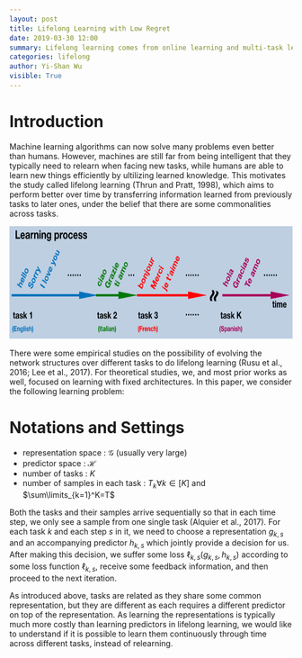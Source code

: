 ```yaml
---
layout: post
title: Lifelong Learning with Low Regret
date: 2019-03-30 12:00
summary: Lifelong learning comes from online learning and multi-task learning. We face tasks and samples sequence by sequence as usual online learning settings. However, there are more than one task which makes learning more difficult.
categories: lifelong
author: Yi-Shan Wu
visible: True
---
```


# Introduction

Machine learning algorithms can now solve many problems even better than humans. However, machines are still far from being intelligent that they typically need to relearn when facing new tasks, while humans are able to learn new things efficiently by ultilizing learned knowledge. This motivates the study called lifelong learning (Thrun and Pratt, 1998), which aims to perform better over time by transferring information learned from previously tasks to later ones, under the belief that there are some commonalities across tasks. 

<center class="half">
  <img src="/images/lifelong/Lifelong.png" width="760" height="200" />
</center>

There were some empirical studies on the possibility of evolving the network structures over different tasks to do lifelong learning (Rusu et al., 2016; Lee et al., 2017). For theoretical studies, we, and most prior works as well, focused on learning with fixed architectures. In this paper, we consider the following learning problem: 

# Notations and Settings

* representation space : $\mathcal{G}$ (usually very large)
* predictor space : $\mathcal{H}$
* number of tasks : $K$
* number of samples in each task : $T_k \forall k\in [K]$ and $\sum\limits_{k=1}^K=T$

Both the tasks and their samples arrive sequentially so that in each time step, we only see a sample from one single task (Alquier et al., 2017). For each task $k$ and each step $s$ in it, we need to choose a representation $g_{k,s}$ and an accompanying predictor $h_{k,s}$  which jointly provide a decision for us. After making this decision, we suffer some loss $\ell_{k,s}(g_{k,s}, h_{k,s})$ according to some loss function $\ell_{k,s}$, receive some feedback information, and then proceed to the next iteration.

As introduced above, tasks are related as they share some common representation, but they are different as each requires a different predictor on top of the representation. As learning the representations is typically much more costly than learning predictors in lifelong learning, we would like to understand if it is possible to learn them continuously through time across different tasks, instead of relearning.




